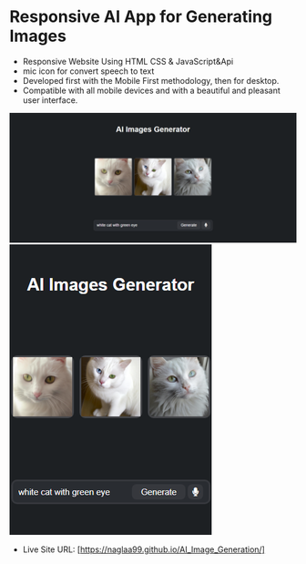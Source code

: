 #  Responsive AI App for Generating Images


- Responsive  Website Using HTML CSS & JavaScript&Api
- mic icon for convert speech to text
- Developed first with the Mobile First methodology, then for desktop.
- Compatible with all mobile devices and with a beautiful and pleasant user interface.




![preview img](./screen_preview/desk.png)
![preview img](./screen_preview/mob.png)

- Live Site URL: [https://naglaa99.github.io/AI_Image_Generation/]
